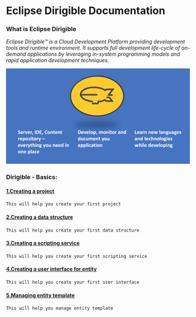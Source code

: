 # Eclipse Dirigible Documentation

### What is Eclipse Dirigible
_Eclipse Dirigible™ is a Cloud Development Platform providing development tools and runtime environment. It supports full development life-cycle of on-demand applications by leveraging in-system programming models and rapid application development techniques._

![Infographics](Documentation/Images/dirigible.png)

### Dirigible - Basics: 

#### [1.Creating a project](Documentation/DirigibleBasics/1.CreatingProjects.md)

    This will help you create your first project

#### [2.Creating a data structure](Documentation/DirigibleBasics/2.DataStructures.md)

    This will help you create your first data structure

#### [3.Creating a scripting service](Documentation/DirigibleBasics/3.ScriptingServices.md)

    This will help you create your first scripting service

#### [4.Creating a user interface for entity](Documentation/DirigibleBasics/4.UserInterfaces.md)

    This will help you create your first user interface

#### [5.Managing entity template](Documentation/DirigibleBasics/5.ManageEntityTemplate.md)

    This will help you manage entity template
